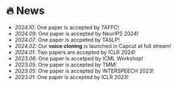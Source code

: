 # 🔥 News
- *2024.10*: One paper is accepted by TAFFC!
- *2024.09*: One paper is accepted by NeurIPS 2024!
- *2024.07*: One paper is accpeted by TASLP!
- *2024.02*: Our **voice cloning** is launched in Capcut at full stream!
- *2024.01*: Two papers are accepted by ICLR 2024!
- *2023.06*: One paper is accetped by ICML Workshop!
- *2023.05*: One paper is accepted by TMM!
- *2023.05*: One paper is accepted by INTERSPEECH 2023!
- *2023.01*: One paper is accepted by ICLR 2023!
<!-- - *2022.12*: 📢 An invited talk @ NUS. Thank Prof Wang for the invitation! -->
<!-- - *2022.10*: One paper is accepted by EMNLP 2022! -->
<!-- - *2022.09*: One paper is accepted by NeurIPS 2022! -->
<!-- - *2022.07*: One paper is accepted by ISMIR 2022! -->
<!-- - *2022.06*: Two papers are accepted by ACM-MM 2022! -->
<!-- - *2022.02*: One paper is accepted by ACL 2022! -->
<!-- - *2022.01*: One paper is accepted by ICASSP 2022! -->